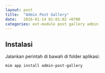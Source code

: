 ```yaml
---
layout: post
title:  "Admin Post Gallery"
date:   2016-01-14 01:01:02 +0700
categories: ext-module post gallery admin
---
```


## Instalasi

Jalankan perintah di bawah di folder aplikasi:

```
mim app install admin-post-gallery
```
